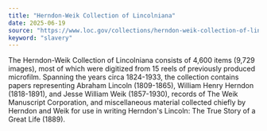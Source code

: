 ```yaml
---
title: "Herndon-Weik Collection of Lincolniana"
date: 2025-06-19
source: "https://www.loc.gov/collections/herndon-weik-collection-of-lincolniana/about-this-collection/"
keyword: "slavery"
---
```


The Herndon-Weik Collection of Lincolniana consists of 4,600 items (9,729 images), most of which were digitized from 15 reels of previously produced microfilm. Spanning the years circa 1824-1933, the collection contains papers representing Abraham Lincoln (1809-1865), William Henry Herndon (1818-1891), and Jesse William Weik (1857-1930), records of The Weik Manuscript Corporation, and miscellaneous material collected chiefly by Herndon and Weik for use in writing Herndon's Lincoln: The True Story of a Great Life (1889).

